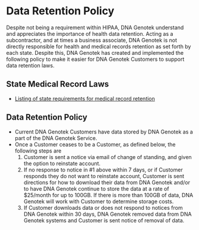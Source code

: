 # Data Retention Policy

Despite not being a requirement within HIPAA, DNA Genotek understand and appreciates the importance of health data retention. Acting as a subcontractor, and at times a business associate, DNA Genotek is not directly responsible for health and medical records retention as set forth by each state. Despite this, DNA Genotek has created and implemented the following policy to make it easier for DNA Genotek Customers to support data retention laws.

## State Medical Record Laws

* [Listing of state requirements for medical record retention](http://www.healthit.gov/sites/default/files/appa7-1.pdf)

## Data Retention Policy

* Current DNA Genotek Customers have data stored by DNA Genotek as a part of the DNA Genotek Service.
* Once a Customer ceases to be a Customer, as defined below, the following steps are
	1. Customer is sent a notice via email of change of standing, and given the option to reinstate account.
	2. If no response to notice in #1 above within 7 days, or if Customer responds they do not want to reinstate account, Customer is sent directions for how to download their data from DNA Genotek and/or to have DNA Genotek continue to store the data at a rate of $25/month for up to 100GB. If there is more than 100GB of data, DNA Genotek will work with Customer to determine storage costs.
	3. If Customer downloads data or does not respond to notices from DNA Genotek within 30 days, DNA Genotek removed data from DNA Genotek systems and Customer is sent notice of removal of data.